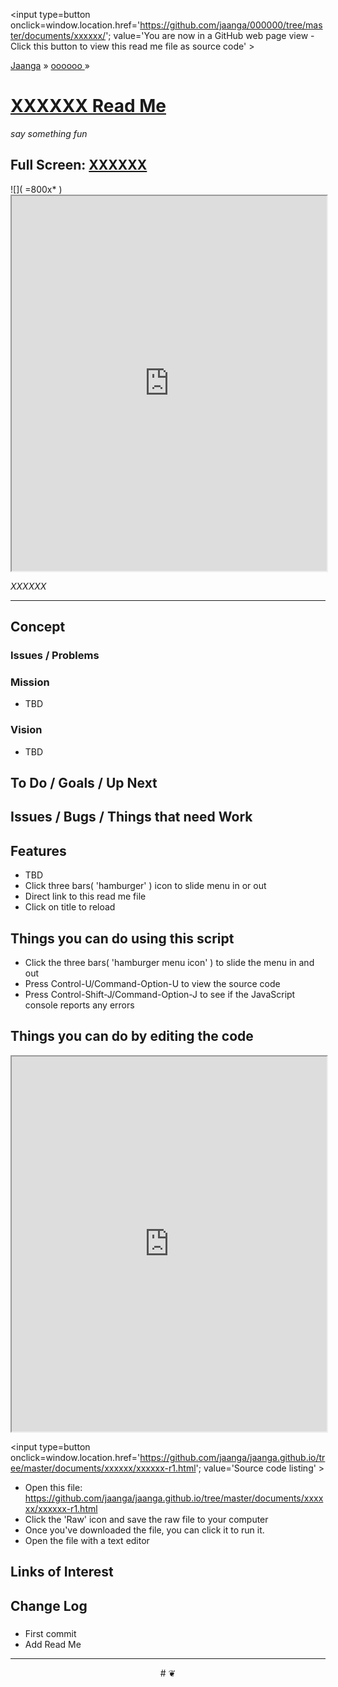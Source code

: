 ﻿<span style=display:none; >[You are now in a GitHub source code view - click this link to view Read Me file as a web page]
( http://jaanga.github.io/xxxxxx/#README.md "View file as a web page." ) </span>
<input type=button onclick=window.location.href='https://github.com/jaanga/000000/tree/master/documents/xxxxxx/';
value='You are now in a GitHub web page view - Click this button to view this read me file as source code' >

[Jaanga]( https://jaanga.github.io ) &raquo; [ oooooo ]( http://jaanga.github.io/documents/  ) &raquo;


[XXXXXX Read Me]( https://jaanga.github.io/xxxxxx/index.html#readme.md )
===
_say something fun_

## Full Screen: [ XXXXXX ]( https://jaanga.github.io/xxxxxx/index.html )

<img src="" style=display:none; width=800 >
![]( =800x* )

<iframe src=https://jaanga.github.io/documents/xxxxxx/index.html width=100% height=600px onload=this.contentWindow.controls.enableZoom=false; ></iframe>

_XXXXXX_

***

## Concept

### Issues / Problems
<!--

The general format is an adaptation of the ideas developed in Alexander's _et al_ [A Pattern Language]( https://books.google.com/books?id=hwAHmktpk5IC&pg=PR10#v=onepage&q&f=false ) - as sammarized on page 10.

Each pattern describes a problem which occurs over and over again in our environment, and then describes the core of the solution to that problem, in such a way that you can use this solution a million times over, without ever doing it the same way twice.

patterns are descriptions of common problems and proposal for the solutions that can be used repeatedly every time the problem is encountered and producing an different outcome.

-->

### Mission
<!-- a statement of a rationale, applicable now as well as in the future -->

* TBD

### Vision
<!--  a descriptive picture of a desired future state -->

* TBD

## To Do / Goals / Up Next



## Issues / Bugs / Things that need Work


## Features

* TBD
* Click three bars( 'hamburger' ) icon to slide menu in or out
* Direct link to this read me file
* Click on title to reload


## Things you can do using this script


* Click the three bars( 'hamburger menu icon' ) to slide the menu in and out
* Press Control-U/Command-Option-U to view the source code
* Press Control-Shift-J/Command-Option-J to see if the JavaScript console reports any errors



## Things you can do by editing the code

<iframe src='https://jaanga.github.io/cookbook-html/examples/libraries/ace-editor/ace-view-r1.html#
	http://jaanga.github.io/documents/xxxxxx/xxxxxx-r1.html' width=100% height=600 ></iframe>

<input type=button onclick=window.location.href='https://github.com/jaanga/jaanga.github.io/tree/master/documents/xxxxxx/xxxxxx-r1.html';
value='Source code listing' >


* Open this file: https://github.com/jaanga/jaanga.github.io/tree/master/documents/xxxxxx/xxxxxx-r1.html
* Click the 'Raw' icon and save the raw file to your computer
* Once you've downloaded the file, you can click it to run it.
* Open the file with a text editor


<!--
## Users
_where used_

Intended for xxx
-->



## Links of Interest



## Change Log

###

* First commit
* Add Read Me


***

<center title='Jaanga ~ your 3D happy place' >
# <a href=javascript:window.scrollTo(0,0); style=text-decoration:none; > ❦ </a>
</center>

